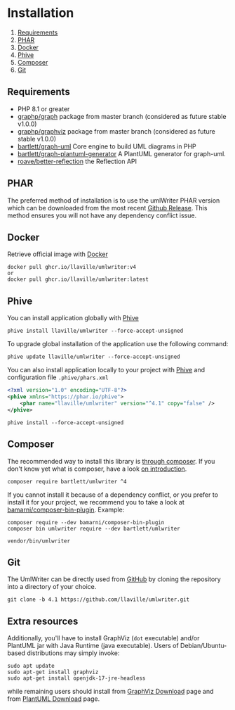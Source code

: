 <!-- markdownlint-disable MD013 -->
# Installation

1. [Requirements](#requirements)
1. [PHAR](#phar)
1. [Docker](#docker)
1. [Phive](#phive)
1. [Composer](#composer)
1. [Git](#git)

## Requirements

* PHP 8.1 or greater
* [graphp/graph](https://github.com/graphp/graph) package from master branch (considered as future stable v1.0.0)
* [graphp/graphviz](https://github.com/graphp/graphviz) package from master branch (considered as future stable v1.0.0)
* [bartlett/graph-uml](https://github.com/llaville/graph-uml) Core engine to build UML diagrams in PHP
* [bartlett/graph-plantuml-generator](https://github.com/llaville/graph-plantuml-generator) A PlantUML generator for graph-uml.
* [roave/better-reflection](https://github.com/Roave/BetterReflection) the Reflection API

## PHAR

The preferred method of installation is to use the umlWriter PHAR version which can be downloaded from the most recent
[Github Release][releases]. This method ensures you will not have any dependency conflict issue.

## Docker

Retrieve official image with [Docker][docker]

```shell
docker pull ghcr.io/llaville/umlwriter:v4
or
docker pull ghcr.io/llaville/umlwriter:latest
```

## Phive

You can install application globally with [Phive][phive]

```shell
phive install llaville/umlwriter --force-accept-unsigned
```

To upgrade global installation of the application use the following command:

```shell
phive update llaville/umlwriter --force-accept-unsigned
```

You can also install application locally to your project with [Phive][phive] and configuration file `.phive/phars.xml`

```xml
<?xml version="1.0" encoding="UTF-8"?>
<phive xmlns="https://phar.io/phive">
    <phar name="llaville/umlwriter" version="^4.1" copy="false" />
</phive>
```

```shell
phive install --force-accept-unsigned
```

## Composer

The recommended way to install this library is [through composer][composer].
If you don't know yet what is composer, have a look [on introduction][composer-intro].

```shell
composer require bartlett/umlwriter ^4
```

If you cannot install it because of a dependency conflict, or you prefer to install it for your project, we recommend
you to take a look at [bamarni/composer-bin-plugin][bamarni/composer-bin-plugin]. Example:

```shell
composer require --dev bamarni/composer-bin-plugin
composer bin umlwriter require --dev bartlett/umlwriter

vendor/bin/umlwriter
```

## Git

The UmlWriter can be directly used from [GitHub][github-repo] by cloning the repository into a directory of your choice.

```shell
git clone -b 4.1 https://github.com/llaville/umlwriter.git
```

## Extra resources

Additionally, you'll have to install GraphViz (`dot` executable) and/or PlantUML jar with Java Runtime (java executable).
Users of Debian/Ubuntu-based distributions may simply invoke:

```shell
sudo apt update
sudo apt-get install graphviz
sudo apt-get install openjdk-17-jre-headless
```

while remaining users should install from [GraphViz Download][graphviz-resources] page
and from [PlantUML Download][plantuml-resources] page.

[releases]: https://github.com/llaville/umlwriter/releases
[composer]: https://getcomposer.org
[composer-intro]: http://getcomposer.org/doc/00-intro.md
[bamarni/composer-bin-plugin]: https://github.com/bamarni/composer-bin-plugin
[github-repo]: https://github.com/llaville/umlwriter.git
[graphviz-resources]: http://www.graphviz.org/download/
[plantuml-resources]: https://plantuml.com/en/download
[phive]: https://github.com/phar-io/phive
[docker]: https://docs.docker.com/get-docker/
